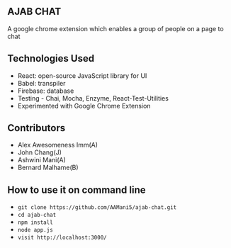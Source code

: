 ## AJAB CHAT

A google chrome extension which enables a group of people on a page to chat

## Technologies Used
- React: open-source JavaScript library for UI
- Babel: transpiler
- Firebase: database
- Testing - Chai, Mocha, Enzyme, React-Test-Utilities
- Experimented with Google Chrome Extension

## Contributors
- Alex Awesomeness Imm(A)
- John Chang(J)
- Ashwini Mani(A)
- Bernard Malhame(B)

## How to use it on command line

 - ``` git clone https://github.com/AAMani5/ajab-chat.git ```
 - ``` cd ajab-chat ```
 - ``` npm install ```
 - ``` node app.js ```
 - ``` visit http://localhost:3000/ ```
